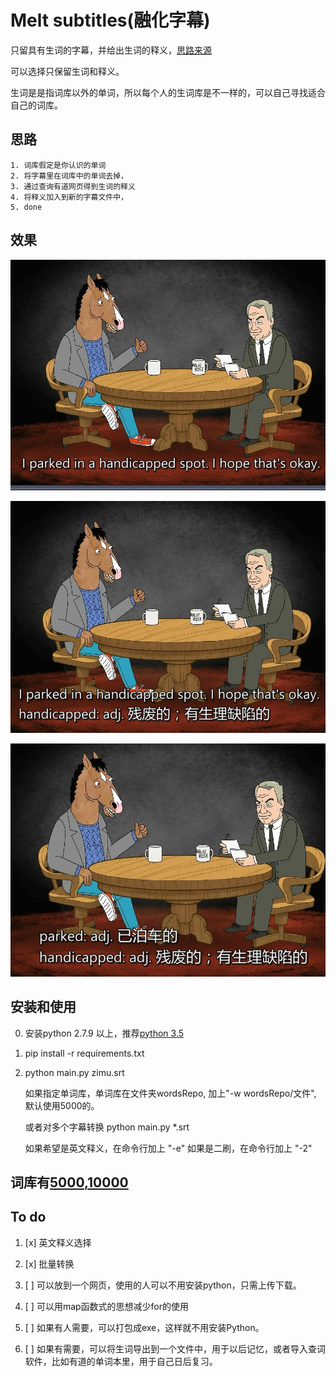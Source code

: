 # Melt subtitles(融化字幕)

只留具有生词的字幕，并给出生词的释义，[思路来源](https://zhuanlan.zhihu.com/p/25854872)

可以选择只保留生词和释义。

生词是是指词库以外的单词，所以每个人的生词库是不一样的，可以自己寻找适合自己的词库。

## 思路
    1. 词库假定是你认识的单词 
    2. 将字幕里在词库中的单词去掉，
    3. 通过查询有道网页得到生词的释义
    4. 将释义加入到新的字幕文件中，
    5. done

## 效果
![原始](img/ori.jpg)
 
![给出生词释义](img/cn.jpg)

![二刷](img/sec.jpg)

## 安装和使用
0. 安装python 2.7.9 以上，推荐[python 3.5](https://www.python.org/downloads/release/python-353)
1. pip install -r requirements.txt 
2. python main.py zimu.srt


    如果指定单词库，单词库在文件夹wordsRepo, 加上"-w wordsRepo/文件", 默认使用5000的。
   
    或者对多个字幕转换 python main.py *.srt 
   
    如果希望是英文释义，在命令行加上 "-e"
    如果是二刷，在命令行加上 "-2"

## 词库有[5000](http://www.wordfrequency.info/free.asp),[10000](https://github.com/first20hours/google-10000-english)


## To do 
1. [x] 英文释义选择

2. [x] 批量转换

3. [ ] 可以放到一个网页，使用的人可以不用安装python，只需上传下载。
4. [ ] 可以用map函数式的思想减少for的使用
5. [ ] 如果有人需要，可以打包成exe，这样就不用安装Python。
5. [ ] 如果有需要，可以将生词导出到一个文件中，用于以后记忆，或者导入查词软件，比如有道的单词本里，用于自己日后复习。

